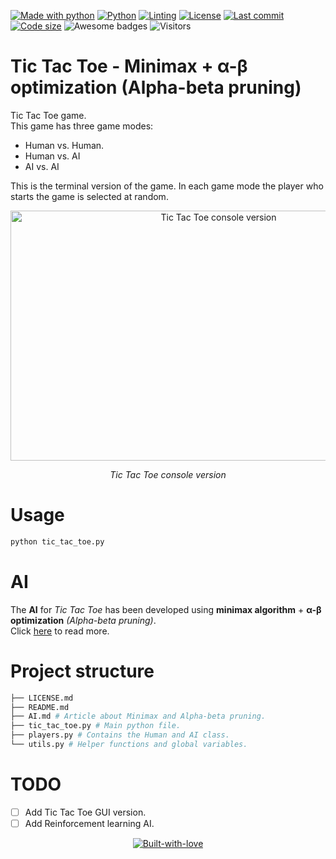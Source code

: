 <!-- PROJECT SHIELDS -->
[![Made with python][made-with-python-shield]][python-url]
[![Python][python-shield]][python-url]
[![Linting][pylint-shield]][pylint-url]
[![License][license-shield]][license-url]
[![Last commit][last-commit-shield]][last-commit-url]
[![Code size][code-size-shield]][code-url]
![Awesome badges][awesome-badges-shield]
![Visitors][visitors-badge]

# **Tic Tac Toe - Minimax + α-β optimization (Alpha-beta pruning)**

Tic Tac Toe game.  
This game has three game modes:
- Human vs. Human.
- Human vs. AI
- AI vs. AI

This is the terminal version of the game. In each game mode the player who starts the game is selected at random.

<p align="center">
  <img src="images\tic_tac_toe - preview.gif" alt="Tic Tac Toe console version" width="650" height="400">
  <div align="center"><em>Tic Tac Toe console version</em></div>
</p>

# Usage
```bash
python tic_tac_toe.py
```

# AI
The **AI** for *Tic Tac Toe* has been developed using **minimax algorithm** + **α-β optimization** *(Alpha-beta pruning)*.  
Click [here](AI.md) to read more.

# Project structure
```bash
├── LICENSE.md
├── README.md
├── AI.md # Article about Minimax and Alpha-beta pruning.
├── tic_tac_toe.py # Main python file.
├── players.py # Contains the Human and AI class.
└── utils.py # Helper functions and global variables.
```

# TODO
- [ ] Add Tic Tac Toe GUI version.  
- [ ] Add Reinforcement learning AI.

<div align="center">
   
   <a href="https://GitHub.com/DAShaikh10">![Built-with-love](http://ForTheBadge.com/images/badges/built-with-love.svg)</a>

</div>

<!-- MARKDOWN LINKS & IMAGES -->
[made-with-python-shield]: https://img.shields.io/badge/Made%20with-Python-darkblue
[python-url]: https://www.python.org
[python-shield]: https://img.shields.io/badge/Python->=3.6-informational?style=flat&logo=python&logoColor=ffdc51&color=1e415e
[pylint-shield]: https://img.shields.io/badge/linting-pylint-yellowgreen
[pylint-url]: https://pylint.pycqa.org
[license-shield]: https://img.shields.io/github/license/DAShaikh10/Tic-Tac-Toe
[license-url]: https://github.com/DAShaikh10/Tic-Tac-Toe/blob/main/LICENSE
[last-commit-shield]: https://img.shields.io/github/last-commit/DAShaikh10/Tic-Tac-Toe
[last-commit-url]: https://github.com/DAShaikh10/Tic-Tac-Toe
[code-size-shield]: https://img.shields.io/github/languages/code-size/DAShaikh10/Tic-Tac-Toe
[code-url]: https://github.com/DAShaikh10/Tic-Tac-Toe
[awesome-badges-shield]: https://img.shields.io/badge/badges-awesome-green.svg
[visitors-badge]: https://visitor-badge.glitch.me/badge?page_id=DAShaikh10/Tic-Tac-Toe
